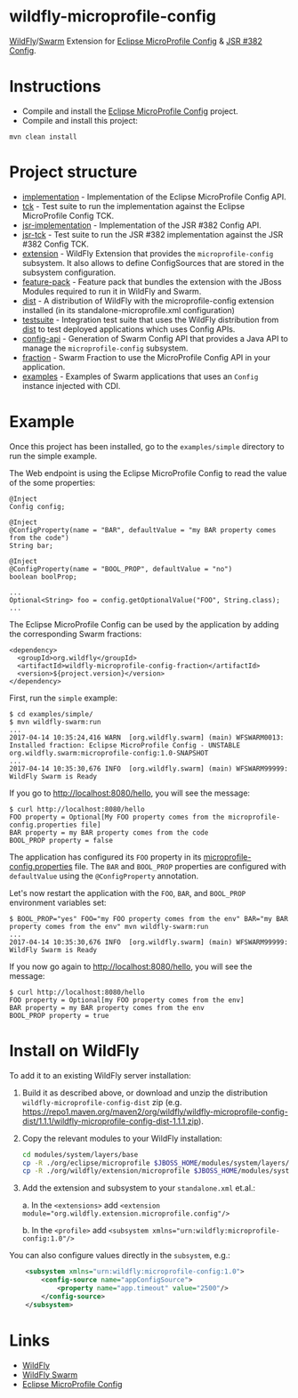 # wildfly-microprofile-config

[WildFly][wildfly]/[Swarm][swarm] Extension for [Eclipse MicroProfile Config][microprofile-config] & [JSR #382 Config][jsr-382].

# Instructions

* Compile and install the [Eclipse MicroProfile Config][microprofile-config] project.
* Compile and install this project:

```
mvn clean install
```

# Project structure

* [implementation](implementation/) - Implementation of the Eclipse MicroProfile Config API.
* [tck](tck/) - Test suite to run the implementation against the Eclipse MicroProfile Config TCK.
* [jsr-implementation](jsr-implementation/) - Implementation of the JSR #382 Config API.
* [jsr-tck](jsr-tck/) - Test suite to run the JSR #382 implementation against the JSR #382 Config TCK.
* [extension](extension/) - WildFly Extension that provides the `microprofile-config` subsystem. It also allows to define ConfigSources that are stored in the subsystem configuration.
* [feature-pack](feature-pack/) - Feature pack that bundles the extension with the JBoss Modules required to run it in WildFly and Swarm.
* [dist](dist/) - A distribution of WildFly with the microprofile-config extension installed (in its standalone-microprofile.xml configuration)
* [testsuite](testsuite/) - Integration test suite that uses the WildFly distribution from [dist](dist/) to test deployed applications which uses Config APIs.
* [config-api](config-api/) - Generation of Swarm Config API that provides a Java API to manage the `microprofile-config` subsystem.
* [fraction](fraction/) - Swarm Fraction to use the MicroProfile Config API in your application.
* [examples](examples/) - Examples of Swarm applications that uses an `Config` instance injected with CDI.

# Example

Once this project has been installed, go to the `examples/simple` directory to run the simple example.


The Web endpoint is using the Eclipse MicroProfile Config to read the value of the some properties:

```
@Inject
Config config;

@Inject
@ConfigProperty(name = "BAR", defaultValue = "my BAR property comes from the code")
String bar;

@Inject
@ConfigProperty(name = "BOOL_PROP", defaultValue = "no")
boolean boolProp;

...
Optional<String> foo = config.getOptionalValue("FOO", String.class);
...

```

The Eclipse MicroProfile Config can be used by the application by adding the corresponding Swarm fractions:

```
<dependency>
  <groupId>org.wildfly</groupId>
  <artifactId>wildfly-microprofile-config-fraction</artifactId>
  <version>${project.version}</version>
</dependency>
```

First, run the `simple` example:

```
$ cd examples/simple/
$ mvn wildfly-swarm:run
...
2017-04-14 10:35:24,416 WARN  [org.wildfly.swarm] (main) WFSWARM0013: Installed fraction: Eclipse MicroProfile Config - UNSTABLE        org.wildfly.swarm:microprofile-config:1.0-SNAPSHOT
...
2017-04-14 10:35:30,676 INFO  [org.wildfly.swarm] (main) WFSWARM99999: WildFly Swarm is Ready
```


If you go to [http://localhost:8080/hello](http://localhost:8080/hello), you will see the message:

```
$ curl http://localhost:8080/hello
FOO property = Optional[My FOO property comes from the microprofile-config.properties file]
BAR property = my BAR property comes from the code
BOOL_PROP property = false
```

The application has configured its `FOO` property in its [microprofile-config.properties](example/src/main/resources/META-INF/microprofile-config.properties) file.
The `BAR` and `BOOL_PROP` properties are configured with `defaultValue` using the `@ConfigProperty` annotation.

Let's now restart the application with the `FOO`, `BAR`, and `BOOL_PROP` environment variables set:

```
$ BOOL_PROP="yes" FOO="my FOO property comes from the env" BAR="my BAR property comes from the env" mvn wildfly-swarm:run
...
2017-04-14 10:35:30,676 INFO  [org.wildfly.swarm] (main) WFSWARM99999: WildFly Swarm is Ready
```

If you now go again to [http://localhost:8080/hello](http://localhost:8080/hello), you will see the message:

```
$ curl http://localhost:8080/hello
FOO property = Optional[my FOO property comes from the env]
BAR property = my BAR property comes from the env
BOOL_PROP property = true
```

# Install on WildFly

To add it to an existing WildFly server installation:

1. Build it as described above, or download and unzip the distribution `wildfly-microprofile-config-dist` zip
   (e.g. https://repo1.maven.org/maven2/org/wildfly/wildfly-microprofile-config-dist/1.1.1/wildfly-microprofile-config-dist-1.1.1.zip).

2. Copy the relevant modules to your WildFly installation:
    ```bash
    cd modules/system/layers/base
    cp -R ./org/eclipse/microprofile $JBOSS_HOME/modules/system/layers/base/org/eclipse
    cp -R ./org/wildfly/extension/microprofile $JBOSS_HOME/modules/system/layers/base/org/wildfly/extension
    ```

3. Add the extension and subsystem to your `standalone.xml` et.al.:

    a. In the `<extensions>` add `<extension module="org.wildfly.extension.microprofile.config"/>`
    
    b. In the `<profile>` add `<subsystem xmlns="urn:wildfly:microprofile-config:1.0"/>`

You can also configure values directly in the `subsystem`, e.g.:

```xml
    <subsystem xmlns="urn:wildfly:microprofile-config:1.0">
        <config-source name="appConfigSource">
            <property name="app.timeout" value="2500"/>
        </config-source>
    </subsystem>
```


# Links

* [WildFly][wildfly]
* [WildFly Swarm][swarm]
* [Eclipse MicroProfile Config][microprofile-config]


[wildfly]: https://wildlfy.org/
[swarm]: http://wildfly-swarm.io/
[microprofile-config]: https://github.com/eclipse/microprofile-config/
[jsr-382]: https://jcp.org/en/jsr/detail?id=382
